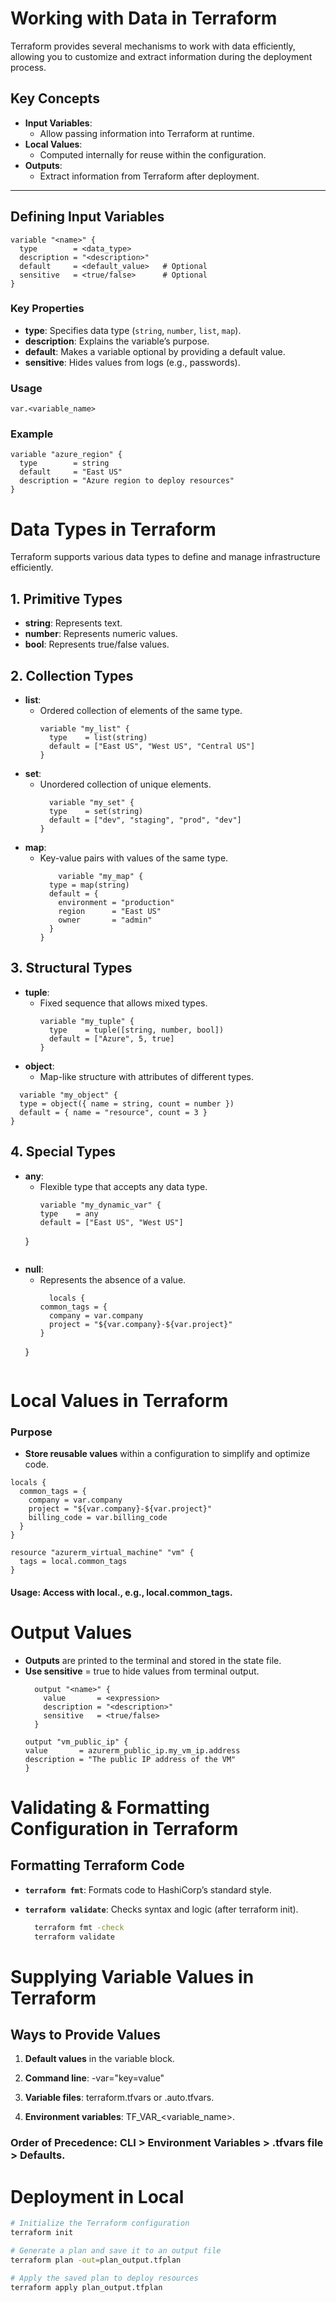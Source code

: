 # Working with Data in Terraform

Terraform provides several mechanisms to work with data efficiently, allowing you to customize and extract information during the deployment process.

## Key Concepts

- **Input Variables**: 
  - Allow passing information into Terraform at runtime.
- **Local Values**: 
  - Computed internally for reuse within the configuration.
- **Outputs**: 
  - Extract information from Terraform after deployment.

---

## Defining Input Variables

```hcl
variable "<name>" {
  type        = <data_type>
  description = "<description>"
  default     = <default_value>   # Optional
  sensitive   = <true/false>      # Optional
}
```
### Key Properties

- **type**: Specifies data type (`string`, `number`, `list`, `map`).
- **description**: Explains the variable’s purpose.
- **default**: Makes a variable optional by providing a default value.
- **sensitive**: Hides values from logs (e.g., passwords).
### Usage
```hcl
var.<variable_name>
```
### Example
```hcl
variable "azure_region" {
  type        = string
  default     = "East US"
  description = "Azure region to deploy resources"
}
```
# Data Types in Terraform

Terraform supports various data types to define and manage infrastructure efficiently.

## 1. Primitive Types
- **string**: Represents text.
- **number**: Represents numeric values.
- **bool**: Represents true/false values.

## 2. Collection Types
- **list**: 
  - Ordered collection of elements of the same type.
    ```hcl
    variable "my_list" {
      type    = list(string)
      default = ["East US", "West US", "Central US"]
    }
    ```
- **set**: 
  - Unordered collection of unique elements.
    ```hcl
      variable "my_set" {
      type    = set(string)
      default = ["dev", "staging", "prod", "dev"]
    }
    ```
- **map**: 
  - Key-value pairs with values of the same type.
    ```hcl
        variable "my_map" {
      type = map(string)
      default = {
        environment = "production"
        region      = "East US"
        owner       = "admin"
      }
    }
    ```
## 3. Structural Types
- **tuple**: 
  - Fixed sequence that allows mixed types.
    ```hcl
    variable "my_tuple" {
      type    = tuple([string, number, bool])
      default = ["Azure", 5, true]
    }
    ```
- **object**: 
  - Map-like structure with attributes of different types.
```hcl
  variable "my_object" {
  type = object({ name = string, count = number })
  default = { name = "resource", count = 3 }
}
```

## 4. Special Types
- **any**: 
  - Flexible type that accepts any data type.
    ```hcl
    variable "my_dynamic_var" {
    type    = any
    default = ["East US", "West US"]
  }
  ```
- **null**: 
  - Represents the absence of a value.
    ```hcl
      locals {
    common_tags = {
      company = var.company
      project = "${var.company}-${var.project}"
    }
  }
  ```
 # Local Values in Terraform

### Purpose
- **Store reusable values** within a configuration to simplify and optimize code.
```hcl
locals {
  common_tags = {
    company = var.company
    project = "${var.company}-${var.project}"
    billing_code = var.billing_code
  }
}

resource "azurerm_virtual_machine" "vm" {
  tags = local.common_tags
}
```
#### Usage: Access with local.<name>, e.g., local.common_tags.

# Output Values
- **Outputs** are printed to the terminal and stored in the state file.
- **Use sensitive** = true to hide values from terminal output.
  ```hcl
    output "<name>" {
      value       = <expression>
      description = "<description>"
      sensitive   = <true/false>
    }

  output "vm_public_ip" {
  value       = azurerm_public_ip.my_vm_ip.address
  description = "The public IP address of the VM"
  }
  ```

# Validating & Formatting Configuration in Terraform
## Formatting Terraform Code
- **`terraform fmt`**: Formats code to HashiCorp’s standard style.
- **`terraform validate`**: Checks syntax and logic (after terraform init).
  
  ```bash
    terraform fmt -check
    terraform validate
  ```
# Supplying Variable Values in Terraform

## Ways to Provide Values

1. **Default values** in the variable block.
2. **Command line**: -var="key=value"

3. **Variable files**: terraform.tfvars or .auto.tfvars.
4. **Environment variables**: TF_VAR_<variable_name>.
   
### Order of Precedence: CLI > Environment Variables > .tfvars file > Defaults.

# Deployment in Local
```bash
# Initialize the Terraform configuration
terraform init

# Generate a plan and save it to an output file
terraform plan -out=plan_output.tfplan

# Apply the saved plan to deploy resources
terraform apply plan_output.tfplan
```
     
